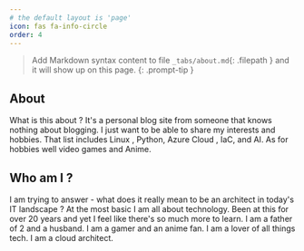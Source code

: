 ```yaml
---
# the default layout is 'page'
icon: fas fa-info-circle
order: 4
---
```


> Add Markdown syntax content to file `_tabs/about.md`{: .filepath } and it will show up on this page.
{: .prompt-tip }

## About
What is this about ?   It's a personal blog site from someone that knows nothing about blogging.   I just want to be able to share my interests and hobbies.  That list includes Linux , Python, Azure Cloud , IaC, and AI.   As for hobbies well video games and Anime.

## Who am I ?
I am trying to answer - what does it really mean to be an architect in today's IT landscape ? At the most basic I am all about technology.   Been at this for over 20 years and yet I feel like there's so much more to learn.  I am a father of 2 and a husband.   I am a gamer and an anime fan.   I am a lover of all things tech.   I am a cloud architect. 